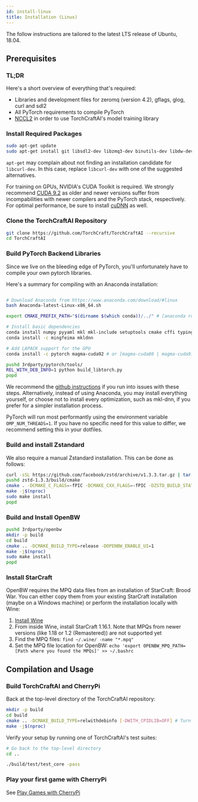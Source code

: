 ```yaml
---
id: install-linux
title: Installation (Linux)
---
```


The follow instructions are tailored to the latest LTS release of Ubuntu, 18.04.

## Prerequisites

### TL;DR

Here's a short overview of everything that's required:
- Libraries and development files for zeromq (version 4.2), gflags, glog, curl and sdl2
- All PyTorch requirements to compile PyTorch
- [NCCL2](https://developer.nvidia.com/nccl) in order to use TorchCraftAI's model training library

### Install Required Packages
```bash
sudo apt-get update
sudo apt-get install git libsdl2-dev libzmq3-dev binutils-dev libdw-dev libgflags-dev libnuma-dev cmake curl libcurl-dev libgoogle-glog-dev
```

`apt-get` may complain about not finding an installation candidate for `libcurl-dev`.
In this case, replace `libcurl-dev` with one of the suggested alternatives.

For training on GPUs, NVIDIA's CUDA Toolkit is required. We strongly recommend [CUDA 9.2](https://developer.nvidia.com/cuda-92-download-archive) as older and newer versions suffer from incompabilities with newer compilers and the PyTorch stack, respectively.
For optimal performance, be sure to install [cuDNN](https://developer.nvidia.com/cudnn) as well.

### Clone the TorchCraftAI Repository
```bash
git clone https://github.com/TorchCraft/TorchCraftAI --recursive
cd TorchCraftAI
```

### Build PyTorch Backend Libraries
Since we live on the bleeding edge of PyTorch, you'll unfortunately have to compile your own pytorch libraries.

Here's a summary for compiling with an Anaconda installation:

```bash

# Download Anaconda from https://www.anaconda.com/download/#linux
bash Anaconda-latest-Linux-x86_64.sh

export CMAKE_PREFIX_PATH="$(dirname $(which conda))/../" # [anaconda root directory]

# Install basic dependencies
conda install numpy pyyaml mkl mkl-include setuptools cmake cffi typing
conda install -c mingfeima mkldnn

# Add LAPACK support for the GPU
conda install -c pytorch magma-cuda92 # or [magma-cuda80 | magma-cuda91] depending on your cuda version

pushd 3rdparty/pytorch/tools/
REL_WITH_DEB_INFO=1 python build_libtorch.py
popd
```

We recommend the [github instructions](https://github.com/ebetica/pytorch/tree/agppv0.4-1#from-source) if you run into issues with these steps.
Alternatively, instead of using Anaconda, you may install everything yourself, or choose not to install every optimization, such as mkl-dnn, if you prefer for a simpler installation process.

PyTorch will run most performantly using the environment variable `OMP_NUM_THREADS=1`. If you have no specific need for this value to differ, we recommend setting this in your dotfiles.

### Build and install Zstandard

We also require a manual Zstandard installation. This can be done as follows:
```bash
curl -sSL https://github.com/facebook/zstd/archive/v1.3.3.tar.gz | tar xvzf -
pushd zstd-1.3.3/build/cmake
cmake . -DCMAKE_C_FLAGS=-fPIC -DCMAKE_CXX_FLAGS=-fPIC -DZSTD_BUILD_STATIC=ON -DCMAKE_BUILD_TYPE=Release -DZSTD_LEGACY_SUPPORT=0
make -j$(nproc)
sudo make install
popd
```

### Build and Install OpenBW
```bash
pushd 3rdparty/openbw
mkdir -p build
cd build
cmake .. -DCMAKE_BUILD_TYPE=release -DOPENBW_ENABLE_UI=1
make -j$(nproc)
sudo make install
popd
```

### Install StarCraft
OpenBW requires the MPQ data files from an installation of StarCraft: Brood War.
You can either copy them from your existing StarCraft installation (maybe on a Windows machine) or perform the installation locally with Wine:
1. [Install Wine](https://wiki.winehq.org/Ubuntu)
2. From inside Wine, install StarCraft 1.16.1. Note that MPQs from newer versions (like 1.18 or 1.2 (Remastered)) are not supported yet
3. Find the MPQ files: `find ~/.wine/ -name "*.mpq"`
4. Set the MPQ file location for OpenBW: `echo 'export OPENBW_MPQ_PATH=[Path where you found the MPQs]' >> ~/.bashrc`


## Compilation and Usage

### Build TorchCraftAI and CherryPi
Back at the top-level directory of the TorchCraftAI repository:

```bash
mkdir -p build
cd build
cmake .. -DCMAKE_BUILD_TYPE=relwithdebinfo [-DWITH_CPIDLIB=OFF] # Turn CPIDLIB off if you don't have the NCCL2 library installed
make -j$(nproc)
```

Verify your setup by running one of TorchCraftAI's test suites:
```bash
# Go back to the top-level directory
cd ..

./build/test/test_core -pass
```

### Play your first game with CherryPi
See [Play Games with CherryPi](play-games.md)
